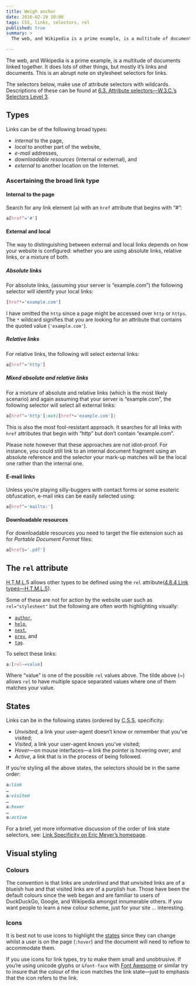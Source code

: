 ```yaml
---
title: Weigh anchor
date: 2016-02-19 10:00
tags: CSS, links, selectors, rel
published: true
summary: >
  The web, and Wikipedia is a prime example, is a multitude of documents linked together. It does lots of other things, but mostly it’s links and documents. This is an abrupt note on stylesheet selectors for links.

---
```


The web, and Wikipedia is a prime example, is a multitude of documents linked together. It does lots of other things, but mostly it’s links and documents. This is an abrupt note on stylesheet selectors for links.

The selectors below, make use of attribute selectors with wildcards. Descriptions of these can be found at [6.3. Attribute selectors—<abbr title="World Wide Web Consortium" class="initialism">W.3.C.</abbr>’s Selectors Level 3](https://www.w3.org/TR/css3-selectors/#attribute-selectors).

## Types

Links can be of the following broad types:

* *internal* to the page,
* *local* to another part of the website,
* *e-mail* addresses,
* *downloadable resources* (internal or external), and
* *external* to another location on the Internet.

### Ascertaining the broad link type

#### Internal to the page

Search for any link element (`a`) with an `href` attribute that begins with “#”:

``` css
a[href^='#']
```

#### External and local

The way to distinguishing between external and local links depends on how your website is configured: whether you are using absolute links, relative links, or a mixture of both.

##### Absolute links

For absolute links, (assuming your server is “example.com”) the following selector will identify your local links:

``` css
[href*='example.com']
```

I have omitted the `http` since a page might be accessed over `http` or `https`. The `*` wildcard signifies that you are looking for an attribute that contains the quoted value (`'example.com'`).


##### Relative links

For relative links, the following will select external links:

``` css
a[href^='http']
```

##### Mixed absolute and relative links

For a mixture of absolute and relative links (which is the most likely scenario) and again assuming that your server is “example.com”, the following selector will select all external links:

``` css
a[href^='http']:not([href*='example.com'])
```

This is also the most fool-resistant approach. It searches for all links with `href` attributes that begin with “http” but don’t contain “example.com”.

Please note however that these approaches are not idiot-proof. For instance, you could still link to an internal document fragment using an absolute reference and the selector your mark-up matches will be the local one rather than the internal one.

#### E-mail links

Unless you’re playing silly-buggers with contact forms or some esoteric obfuscation, e-mail inks can be easily selected using:

``` css
a[href^='mailto:']
```

#### Downloadable resources

For downloadable resources you need to target the file extension such as for *Portable Document Format* files:

``` css
a[href$='.pdf']
```

## The `rel` attribute

<abbr title="Hypertext Mark-up Language" class="initialism">H.T.M.L.</abbr>5 allows other types to be defined using the `rel` attribute([4.8.4 Link types—<abbr title="Hypertext Mark-up Language" class="initialism">H.T.M.L.</abbr>5](https://www.w3.org/TR/html5/links.html#linkTypes)).

Some of these are not for action by the website user such as `rel="stylesheet"` but the following are often worth highlighting visually:

* [`author`](https://www.w3.org/TR/html5/links.html#link-type-author),
* [`help`](https://www.w3.org/TR/html5/links.html#link-type-help),
* [`next`](https://www.w3.org/TR/html5/links.html#link-type-next),
* [`prev`](https://www.w3.org/TR/html5/links.html#link-type-prev), and
* [`tag`](https://www.w3.org/TR/html5/links.html#link-type-tag).

To select these links:

``` css
a:[rel~=value]
```

Where “value” is one of the possible `rel` values above. The tilde above (~) allows `rel` to have multiple space separated values where one of them matches your value.

## States

Links can be in the following states (ordered by <abbr title="Cascading Style Sheets" class="initialism">C.S.S.</abbr> specificity:

* *Unvisited*, a link your user-agent doesn’t know or remember that you’ve visited;
* *Visited*, a link your user-agent knows you’ve visited;
* *Hover*—on mouse interfaces—a link the pointer is hovering over; and
* *Active*, a link that is in the process of being followed.

If you’re styling all the above states, the selectors should be in the same order:

``` css
a:link
…
a:visited
…
a:hover
…
a:active
```

For a brief, yet more informative discussion of the order of link state selectors, see: [Link Specificity on Eric Meyer’s homepage](http://meyerweb.com/eric/css/link-specificity.html).

## Visual styling


### Colours

The convention is that links are *underlined* and that unvisited links are of a blueish hue and that visited links are of a purplish hue. Those have been the default colours since the web began and are familiar to users of DuckDuckGo, Google, and Wikipedia amongst innumerable others. If you want people to learn a new colour scheme, just for your site … interesting.

### Icons

It is best not to use icons to highlight the [states](#states) since they can change whilst a user is on the page (`:hover`) and the document will need to reflow to accommodate them.

If you use icons for link types, try to make them small and unobtrusive. If you’re using unicode glyphs or `&font-face` with [Font Awesome](https://fortawesome.github.io/Font-Awesome/) or similar try to insure that the colour of the icon matches the link state—just to emphasis that the icon refers to the link.